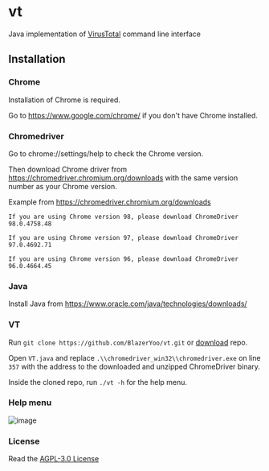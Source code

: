 # vt
 Java implementation of [VirusTotal](https://www.virustotal.com/gui/home/upload) command line interface


## Installation

### Chrome
Installation of Chrome is required.

Go to https://www.google.com/chrome/ if you don't have Chrome installed.


### Chromedriver
Go to chrome://settings/help to check the Chrome version.

Then download Chrome driver from https://chromedriver.chromium.org/downloads with the same version number as your Chrome version.

Example from https://chromedriver.chromium.org/downloads
```
If you are using Chrome version 98, please download ChromeDriver 98.0.4758.48

If you are using Chrome version 97, please download ChromeDriver 97.0.4692.71

If you are using Chrome version 96, please download ChromeDriver 96.0.4664.45
```


### Java
Install Java from https://www.oracle.com/java/technologies/downloads/


### VT
Run `git clone https://github.com/BlazerYoo/vt.git` or [download](https://github.com/BlazerYoo/vt/archive/refs/heads/main.zip) repo.

Open `VT.java` and replace `.\\chromedriver_win32\\chromedriver.exe` on line `357` with the address to the downloaded and unzipped ChromeDriver binary.

Inside the cloned repo, run `./vt -h` for the help menu.

### Help menu
![image](https://user-images.githubusercontent.com/69565038/150281347-9857c224-c97a-4360-b839-25395e5ff948.png)

### License

Read the [AGPL-3.0 License](https://github.com/BlazerYoo/vt/blob/main/LICENSE)